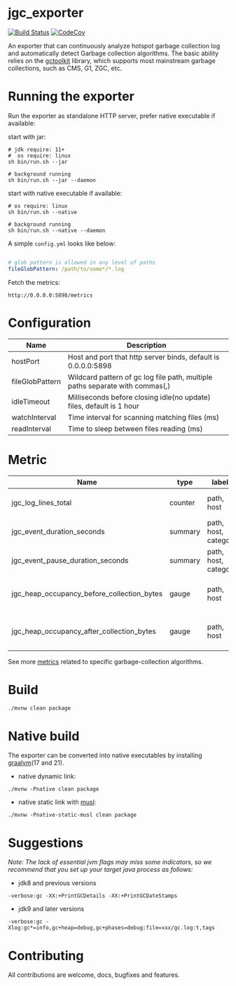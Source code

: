 # jgc_exporter
[![Build Status][maven-build-image]][maven-build-url]
[![CodeCov][codecov-image]][codecov-url]

An exporter that can continuously analyze hotspot garbage collection log and automatically detect Garbage collection algorithms. The basic ability relies on the [gctoolkit](https://github.com/microsoft/gctoolkit) library, which supports most mainstream garbage collections, such as CMS, G1, ZGC, etc.
# Running the exporter

Run the exporter as standalone HTTP server, prefer native executable if available:

start with jar:
```shell
# jdk require: 11+
#  os require: linux
sh bin/run.sh --jar

# background running
sh bin/run.sh --jar --daemon
```

start with native executable if available:
```shell
# os require: linux
sh bin/run.sh --native

# background running
sh bin/run.sh --native --daemon
```

A simple `config.yml` looks like below:
```yaml

# glob pattern is allowed in any level of paths
fileGlobPattern: /path/to/some*/*.log
```

Fetch the metrics:
```agsl
http://0.0.0.0:5898/metrics
```

# Configuration
| Name            | Description                                                                  |
|-----------------|------------------------------------------------------------------------------|
| hostPort        | Host and port that http server binds, default is 0.0.0.0:5898                |
| fileGlobPattern | Wildcard pattern of gc log file path, multiple paths separate with commas(,) |
| idleTimeout     | Milliseconds before closing idle(no update) files, default is 1 hour         |
| watchInterval   | Time interval for scanning matching files (ms)                               |
| readInterval    | Time to sleep between files reading (ms)                                     |

# Metric
| Name                                       | type    | labels               | Description                      |
|--------------------------------------------|---------|----------------------|----------------------------------|
| jgc_log_lines_total                        | counter | path, host           | Number of process log lines      |
| jgc_event_duration_seconds                 | summary | path, host, category | Duration of GC events            |
| jgc_event_pause_duration_seconds           | summary | path, host, category | Duration of GC pause events      |
| jgc_heap_occupancy_before_collection_bytes | gauge   | path, host           | Heap occupancy before collection |
| jgc_heap_occupancy_after_collection_bytes  | gauge   | path, host           | Heap occupancy after collection  |

See more [metrics](https://github.com/loyispa/jgc_exporter/blob/main/src/main/java/prometheus/exporter/jgc/metric/MetricRegistry.java) related to specific garbage-collection algorithms.

# Build
``` shell
./mvnw clean package
```

# Native build
The exporter can be converted into native executables by installing [graalvm](https://www.graalvm.org/downloads/)(17 and 21).

- native dynamic link:
``` shell
./mvnw -Pnative clean package
```

- native static link with [musl](https://musl.cc/):
``` shell
./mvnw -Pnative-static-musl clean package
```

# Suggestions

*Note: The lack of essential jvm flags may miss some indicators, so we recommend that you set up your target java process as follows:*

- jdk8 and previous versions
```
-verbose:gc -XX:+PrintGCDetails -XX:+PrintGCDateStamps
```

- jdk9 and later versions
```
-verbose:gc -Xlog:gc*=info,gc+heap=debug,gc+phases=debug:file=xxx/gc.log:t,tags
```

# Contributing
All contributions are welcome, docs, bugfixes and features.

[maven-build-image]: https://github.com/loyispa/jgc_exporter/workflows/Java%20CI%20with%20Maven/badge.svg
[maven-build-url]: https://github.com/loyispa/jgc_exporter/actions/workflows/maven.yaml
[codecov-image]: https://codecov.io/gh/loyispa/jgc_exporter/branch/main/graph/badge.svg
[codecov-url]: https://app.codecov.io/gh/loyispa/jgc_exporter
